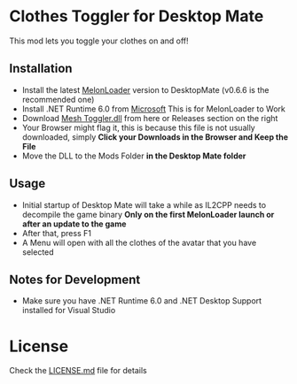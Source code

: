 # Clothes Toggler for Desktop Mate
This mod lets you toggle your clothes on and off!

## Installation
- Install the latest [MelonLoader](https://github.com/LavaGang/MelonLoader/releases/download/v0.6.6/MelonLoader.Installer.exe) version to DesktopMate (v0.6.6 is the recommended one)
- Install .NET Runtime 6.0 from [Microsoft](https://dotnet.microsoft.com/en-us/download/dotnet/thank-you/runtime-desktop-6.0.36-windows-x64-installer) This is for MelonLoader to Work
- Download [Mesh Toggler.dll](https://github.com/SilverMoonDev/DesktopMate-Clothes-Toggler/releases/download/Stable/MeshToggler.dll) from here or Releases section on the right
- Your Browser might flag it, this is because this file is not usually downloaded, simply **Click your Downloads in the Browser and Keep the File**
- Move the DLL to the Mods Folder **in the Desktop Mate folder**

## Usage
- Initial startup of Desktop Mate will take a while as IL2CPP needs to decompile the game binary **Only on the first MelonLoader launch or after an update to the game**
- After that, press F1
- A Menu will open with all the clothes of the avatar that you have selected

## Notes for Development
- Make sure you have .NET Runtime 6.0 and .NET Desktop Support installed for Visual Studio
# License
Check the [LICENSE.md](LICENSE.md) file for details
